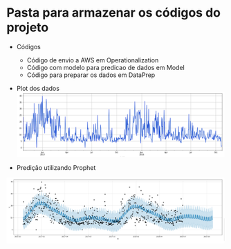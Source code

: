 # Pasta para armazenar os códigos do projeto

* Códigos
	* Código de envio a AWS em Operationalization
	* Código com modelo para predicao de dados em Model
	* Código para preparar os dados em DataPrep
	
* Plot dos dados
![](https://github.com/diegoBizarelo/Projeto-de-Bloco-Dados/blob/main/Code/plot_dados.png)
	
* Predição utilizando Prophet

![](https://github.com/diegoBizarelo/Projeto-de-Bloco-Dados/blob/main/Code/predicao.png)